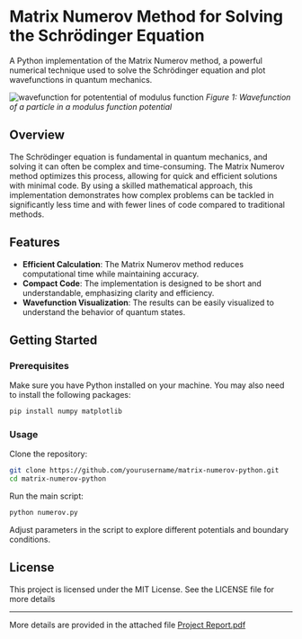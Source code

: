 # Matrix Numerov Method for Solving the Schrödinger Equation
A Python implementation of the Matrix Numerov method, a powerful numerical technique used to solve the Schrödinger equation and plot wavefunctions in quantum mechanics.

<img src="https://github.com/abhinavpb-249/matrix-numerov/blob/main/plot.png?raw=true" alt="wavefunction for potentential of modulus function">
<i>Figure 1: Wavefunction of a particle in a modulus function potential </i>

## Overview

The Schrödinger equation is fundamental in quantum mechanics, and solving it can often be complex and time-consuming. The Matrix Numerov method optimizes this process, allowing for quick and efficient solutions with minimal code. By using a skilled mathematical approach, this implementation demonstrates how complex problems can be tackled in significantly less time and with fewer lines of code compared to traditional methods.

## Features

- **Efficient Calculation**: The Matrix Numerov method reduces computational time while maintaining accuracy.
- **Compact Code**: The implementation is designed to be short and understandable, emphasizing clarity and efficiency.
- **Wavefunction Visualization**: The results can be easily visualized to understand the behavior of quantum states.

## Getting Started

### Prerequisites

Make sure you have Python installed on your machine. You may also need to install the following packages:

```bash
pip install numpy matplotlib
```

### Usage
Clone the repository:

```bash
git clone https://github.com/yourusername/matrix-numerov-python.git
cd matrix-numerov-python
```

Run the main script:

```bash
python numerov.py
```
Adjust parameters in the script to explore different potentials and boundary conditions.

## License
This project is licensed under the MIT License. See the LICENSE file for more details

--- 
More details are provided in the attached file [Project Report.pdf](Project%20Report.pdf)  
 
